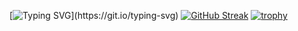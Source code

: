 [![Typing SVG](https://readme-typing-svg.herokuapp.com?font=Fira+Code&size=38&duration=4200&pause=49&color=FFFFFF&background=831010&center=true&vCenter=true&width=1000&height=300&lines=Hello%2C+my+name+is+Michael+Goldberg;Welcome+to+my+GitHub+page!)](https://git.io/typing-svg)
[![GitHub Streak](https://streak-stats.demolab.com/?user=An9rewRyan&theme=dark&hide_border=true&background=0d1117)](https://git.io/streak-stats)
[![trophy](https://github-profile-trophy.vercel.app/?username=An9rewRyan&theme=darkhub&margin-w=35&no-frame=true&margin-h=15)](https://github.com/ryo-ma/github-profile-trophy)
